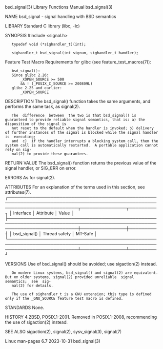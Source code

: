 bsd_signal(3)							   Library Functions Manual							 bsd_signal(3)

NAME
       bsd_signal - signal handling with BSD semantics

LIBRARY
       Standard C library (libc, -lc)

SYNOPSIS
       #include <signal.h>

       typedef void (*sighandler_t)(int);

       sighandler_t bsd_signal(int signum, sighandler_t handler);

   Feature Test Macro Requirements for glibc (see feature_test_macros(7)):

       bsd_signal():
	   Since glibc 2.26:
	       _XOPEN_SOURCE >= 500
		   && ! (_POSIX_C_SOURCE >= 200809L)
	   glibc 2.25 and earlier:
	       _XOPEN_SOURCE

DESCRIPTION
       The bsd_signal() function takes the same arguments, and performs the same task, as signal(2).

       The  difference	between	 the two is that bsd_signal() is guaranteed to provide reliable signal semantics, that is: a) the disposition of the signal is
       not reset to the default when the handler is invoked; b) delivery of further instances of the signal is blocked while the signal handler is  executing;
       and  c)	if the handler interrupts a blocking system call, then the system call is automatically restarted.  A portable application cannot rely on sig‐
       nal(2) to provide these guarantees.

RETURN VALUE
       The bsd_signal() function returns the previous value of the signal handler, or SIG_ERR on error.

ERRORS
       As for signal(2).

ATTRIBUTES
       For an explanation of the terms used in this section, see attributes(7).
       ┌───────────────────────────────────────────────────────────────────────────────────────────────────────────────────────────┬───────────────┬─────────┐
       │ Interface														   │ Attribute	   │ Value   │
       ├───────────────────────────────────────────────────────────────────────────────────────────────────────────────────────────┼───────────────┼─────────┤
       │ bsd_signal()														   │ Thread safety │ MT-Safe │
       └───────────────────────────────────────────────────────────────────────────────────────────────────────────────────────────┴───────────────┴─────────┘

VERSIONS
       Use of bsd_signal() should be avoided; use sigaction(2) instead.

       On modern Linux systems, bsd_signal() and signal(2) are equivalent.  But on older systems, signal(2) provided unreliable	 signal	 semantics;  see  sig‐
       nal(2) for details.

       The use of sighandler_t is a GNU extension; this type is defined only if the _GNU_SOURCE feature test macro is defined.

STANDARDS
       None.

HISTORY
       4.2BSD, POSIX.1-2001.  Removed in POSIX.1-2008, recommending the use of sigaction(2) instead.

SEE ALSO
       sigaction(2), signal(2), sysv_signal(3), signal(7)

Linux man-pages 6.7							  2023-10-31								 bsd_signal(3)
